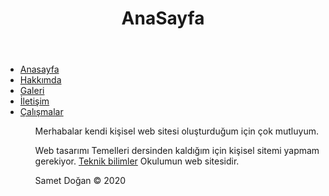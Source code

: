 
<html lang="en">
<head>
    <meta charset="UTF-8">
    <meta name="viewport" content="width=device-width, initial-scale=1.0">
    <meta http-equiv="X-UA-Compatible" content="ie=edge">
    <title>Samet Doğan Kişisel Web Sayfası</title>
    <link rel="stylesheet" href="style.css">
</head>
<body>
    <div id="wrapper">
        <header><h1>AnaSayfa</h1></header>
        <nav>
    <ul>
        <li><a href="index.html">Anasayfa</a></li>
        <li><a href="hakkimda.html">Hakkımda</a></li>
        <li><a href="galeri.html">Galeri</a></li>
        <li><a href="iletisim.html">İletişim</a></li>
        <li><a href="calismalar.html">Çalışmalar</a></li>
    <ul>
    <div id="content">
    <p>Merhabalar kendi kişisel web sitesi oluşturduğum için çok mutluyum. </p>
    <p>Web tasarımı Temelleri dersinden kaldığım için kişisel sitemi yapmam gerekiyor.
            <a href="http://teknik.akdeniz.edu.tr" target="_blank">Teknik bilimler</a>
            Okulumun web sitesidir.
    </p>
    </div>
    <footer>Samet Doğan &copy; 2020</footer>

